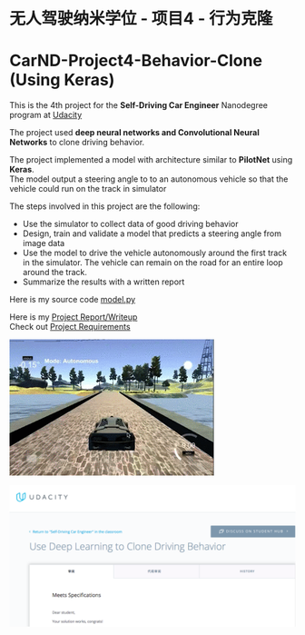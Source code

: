 # 无人驾驶纳米学位 - 项目4 - 行为克隆 
# CarND-Project4-Behavior-Clone (Using Keras)

[//]: # (Image References)
[image0]: ./Car-Move.gif
[image1]: ./Pass-certificate.png 

This is the 4th project for the **Self-Driving Car Engineer** Nanodegree program at [Udacity](https://cn.udacity.com/course/self-driving-car-engineer--nd013)

The project used **deep neural networks and Convolutional Neural Networks** to clone driving behavior.

The project implemented a model with architecture similar to **PilotNet** using **Keras**.   
The model output a steering angle to to an autonomous vehicle so that the vehicle could run on the track in simulator

The steps involved in this project are the following:

* Use the simulator to collect data of good driving behavior 
* Design, train and validate a model that predicts a steering angle from image data
* Use the model to drive the vehicle autonomously around the first track in the simulator. The vehicle can remain on the road for an entire loop around the track.
* Summarize the results with a written report

 Here is my source code [model.py](./model.py)  
 
 Here is my [Project Report/Writeup](./Project-Writeup.md)  
 Check out  [Project Requirements](./Project-README.md)
 
 ![alt text][image0]
 
 ![alt text][image1]
